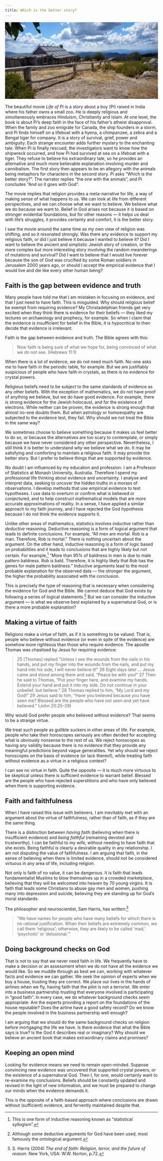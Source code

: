```yaml
---
title: Which is the better story?
---
```


![](craigshut.resized.jpg)

The beautiful movie _Life of Pi_ is a story about a boy (Pi) raised in India where his father owns a small zoo. He is deeply religious and simultaneously embraces Hinduism, Christianity and Islam. At one level, the book is about Pi’s deep faith in the face of his father’s atheist disapproval. When the family and zoo emigrate for Canada, the ship founders in a storm, and Pi finds himself on a lifeboat with a hyena, a chimpanzee, a zebra and a Bengal tiger for company. It is a story of survival, grief, power and ambiguity. Each strange encounter adds further mystery to the enchanting tale. When Pi is finally rescued, the investigators want to know how the shipwreck occurred, and how Pi had survived at sea on a lifeboat with a tiger. They refuse to believe his extraordinary tale, so he provides an alternative and much more believable explanation involving murder and cannibalism. The first story then appears to be an allegory with the animals being metaphors for characters in the second story. Pi asks “Which is the better story?”. The narrator replies “the one with the animals”, and Pi concludes “And so it goes with God”.

The movie implies that religion provides a meta-narrative for life, a way of making sense of what happens to us. We can look at life from different perspectives, and we can choose what we want to believe. We believe what we do because we want to. Belief in God arises not because it is based on stronger evidential foundations, but for other reasons — it helps us deal with life’s struggles, it provides certainty and comfort, it is the better story.

I saw the movie around the same time as my own view of religion was shifting, and so it resonated strongly. Was there any evidence to support my religious faith, or did I just believe it because I wanted to believe it? Did I want to believe the ancient and simplistic Jewish story of creation, or the more complex but more interesting story involving the random meanderings of mutations and survival? Did I want to believe that I would live forever because the son of God was crucified by some Roman soldiers in Jerusalem 2000 years ago, or should I accept the empirical evidence that I would live and die like every other human being?


## Faith is the gap between evidence and truth


Many people have told me that I am mistaken in focusing on evidence, and that I just need to have faith. This is misguided. Why should religious belief be exempt from requiring evidence? My Christadelphian friends get very excited when they think there is evidence for their beliefs — they liked my lectures on archaeology and prophecy, for example. So when I claim that the evidence is insufficient for belief in the Bible, it is hypocritical to then decide that evidence is irrelevant.

Faith is the gap between evidence and truth. The Bible agrees with this:


<blockquote>Now faith is being sure of what we hope for, being convinced of what we do not see. (Hebrews 11:1)</blockquote>


When there is a lot of evidence, we do not need much faith. No-one asks me to have faith in the periodic table, for example. But we are justifiably suspicious of people who have faith in crystals, as there is no evidence for crystal powers.

Religious beliefs need to be subject to the same standards of evidence as any other beliefs. With the exception of mathematics, we do not have proof of anything we believe, but we do have good evidence. For example, there is strong evidence for the Jewish holocaust, and for the existence of electrons. While neither can be proven, the evidence is strong enough that almost no-one doubts them. But when astrology or homoeopathy are subjected to the evidence test, they fail. Why should we not treat the Bible in the same way?

We sometimes choose to believe something because it makes us feel better to do so, or because the alternatives are too scary to contemplate, or simply because we have never considered any other perspective. Nevertheless, I still think it is better to understand _why_ we believe what we do. It may be satisfying and comforting to maintain a religious faith. It may provide the better story. But I prefer to believe things that are supported by evidence.

No doubt I am influenced by my education and profession. I am a Professor of Statistics at Monash University, Australia. Therefore I spend my professional life thinking about evidence and uncertainty. I analyse and interpret data, seeking to uncover the hidden truths in a morass of observations. I develop methods that use empirical evidence to test hypotheses. I use data to overturn or confirm what is believed or conjectured, and to help construct mathematical models that are more accurate approximations of reality. In a sense, I have applied a similar approach to my faith journey, and I have rejected the God hypothesis because I do not think the evidence supports it.

Unlike other areas of mathematics, statistics involves _inductive_ rather than _deductive_ reasoning. Deductive reasoning is a form of logical argument that leads to definite conclusions. For example, “All men are mortal. Rob is a man. Therefore, Rob is mortal.” There is nothing uncertain about the argument. On the other hand, inductive reasoning is a form of logic based on probabilities and it leads to conclusions that are highly likely but not certain. For example,[^1] “More than 95% of baldness in men is due to male pattern baldness. Rob is bald. Therefore, it is highly likely that Rob has the genes for male pattern baldness.” Inductive arguments lead to the most probable explanation for the observed data — the stronger the argument, the higher the probability associated with the conclusion.

This is precisely the type of reasoning that is necessary when considering the evidence for God and the Bible. We cannot deduce that God exists by following a series of logical statements.[^2] But we can consider the inductive argument — is what we observe best explained by a supernatural God, or is there a more probable explanation?


## Making a virtue of faith


Religions make a virtue of faith, as if it is something to be valued. That is, people who believe without evidence (or even in spite of the evidence) are somehow more righteous than those who require evidence. The apostle Thomas was chastised by Jesus for requiring evidence:


<blockquote>25 [Thomas] replied “Unless I see the wounds from the nails in his hands, and put my finger into the wounds from the nails, and put my hand into his side, I will never believe it!” 26 Eight days later … Jesus came and stood among them and said, “Peace be with you!” 27 Then he said to Thomas, “Put your finger here, and examine my hands. Extend your hand and put it into my side. Do not continue in your unbelief, but believe.” 28 Thomas replied to him, “My Lord and my God!” 29 Jesus said to him, “Have you believed because you have seen me? Blessed are the people who have not seen and yet have believed.” (John 20:25–29)</blockquote>


Why would God prefer people who believed without evidence? That seems to be a strange virtue.

We treat such people as gullible suckers in other areas of life. For example, people who take their horoscopes seriously are often derided for accepting what is obviously nonsense to the rest of us. We reject horoscopes as having any validity because there is no evidence that they provide any meaningful predictions beyond vague generalities. Yet why should we reject horoscopes on the basis of evidence (or lack thereof), while treating faith without evidence as a virtue in a religious context?

I can see no virtue in faith. Quite the opposite — it is much more virtuous to be skeptical unless there is sufficient evidence to warrant belief. Blessed are the people who have rejected superstitions and who have only believed when there is supporting evidence.


## Faith and faithfulness


When I have raised this issue with believers, I am inevitably met with an argument about the virtue of faithfulness, rather than of faith, as if they are the same thing.

There is a distinction between _having faith_ (believing when there is insufficient evidence) and _being faithful_ (remaining devoted and trustworthy). I can be faithful to my wife, without needing to have faith that she exists. Being faithful is clearly a desirable quality in any relationship. I am not disputing the value of faithfulness. I am arguing that faith, in the sense of believing when there is limited evidence, should not be considered virtuous in any area of life, including religion.

Not only is faith of no value, it can be dangerous. It is faith that leads fundamentalist Muslims to blow themselves up in a crowded marketplace, believing that they will be welcomed into heaven by 70 young virgins. It is faith that leads some Christians to abuse gay men and women, pushing many into depression and suicide, believing they are standing up for God’s moral standards.

The philosopher and neuroscientist, Sam Harris, has written:[^3]
>“We have names for people who have many beliefs for which there is no rational justification. When their beliefs are extremely common, we call them ‘religious’; otherwise, they are likely to be called ‘mad,’ ‘psychotic’ or ‘delusional.’”

## Doing background checks on God


That is not to say that we never need faith in life. We frequently have to make a decision or an assessment when we do not have all the evidence we would like. So we muddle through as best we can, working with whatever facts and evidence we can gather. We seek the opinion of experts when we buy a house, trusting they are correct. We place our lives in the hands of airlines when we fly, having faith that the pilot is not a terrorist. We enter into a business partnership trusting that everyone involved is participating in “good faith”. In every case, we do whatever background checks seem appropriate: Are the experts providing a report on the foundations of the house reputable? Does the airline have a good safety record? Do we know the people involved in the business partnership well enough?

I am arguing that we should do the same background checks on religion before mortgaging the life we have. Is there evidence that what the Bible says is true? Is the God it describes real or imaginary? Why should we believe an ancient book that makes extraordinary claims and promises?


## Keeping an open mind


Looking for evidence means we need to remain open-minded. Suppose convincing new evidence was uncovered that supported crystal powers, or the existence of a supernatural God. Then I, for one, would certainly want to re-examine my conclusions. Beliefs should be constantly updated and revised in the light of new information, and we must be prepared to change our minds when the evidence demands it.

This is the opposite of a faith-based approach where conclusions are drawn without (sufficient) evidence, and fervently maintained despite that.


[^1]: This is one form of inductive reasoning known as “statistical syllogism”.

[^2]: Although some deductive arguments for God have been used, most famously the ontological argument.

[^3]: S. Harris (2004) _The end of faith: Religion, terror, and the future of reason_. New York, USA: W.W. Norton, p.72.
